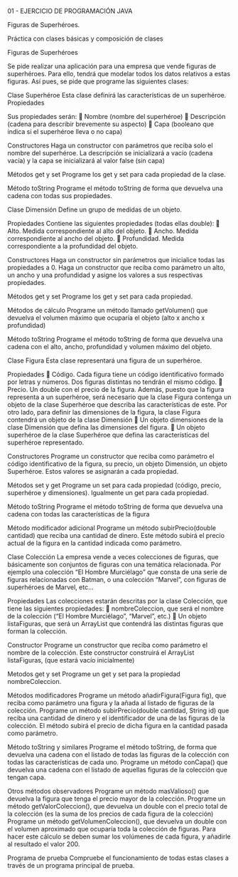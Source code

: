 01 - EJERCICIO DE PROGRAMACIÓN JAVA

Figuras de Superhéroes.

Práctica con clases básicas y composición de clases

Figuras de Superhéroes

Se pide realizar una aplicación para una empresa que vende figuras de
superhéroes. Para ello, tendrá que modelar todos los datos relativos a
estas figuras. Así pues, se pide que programe las siguientes clases:

Clase Superhéroe
Esta clase definirá las características de un superhéroe.
Propiedades

Sus propiedades serán:
 Nombre (nombre del superhéroe)
 Descripción (cadena para describir brevemente su aspecto)
 Capa (booleano que indica si el superhéroe lleva o no capa)

Constructores
Haga un constructor con parámetros que reciba solo el nombre del
superhéroe. La descripción se inicializará a vacío (cadena vacía) y la capa
se inicializará al valor false (sin capa)

Métodos get y set
Programe los get y set para cada propiedad de la clase.

Método toString
Programe el método toString de forma que devuelva una cadena con
todas sus propiedades.

Clase Dimensión
Define un grupo de medidas de un objeto.

Propiedades
Contiene las siguientes propiedades (todas ellas double):
 Alto. Medida correspondiente al alto del objeto.
 Ancho. Medida correspondiente al ancho del objeto.
 Profundidad. Medida correspondiente a la profundidad del objeto.

Constructores
Haga un constructor sin parámetros que inicialice todas las propiedades a
0.
Haga un constructor que reciba como parámetro un alto, un ancho y una
profundidad y asigne los valores a sus respectivas propiedades.

Métodos get y set
Programe los get y set para cada propiedad.

Métodos de cálculo
Programe un método llamado getVolumen() que devuelva el volumen
máximo que ocuparía el objeto (alto x ancho x profundidad)

Método toString
Programe el método toString de forma que devuelva una cadena con el
alto, ancho, profundidad y volumen máximo del objeto.

Clase Figura
Esta clase representará una figura de un superhéroe.

Propiedades
 Código. Cada figura tiene un código identificativo formado por
letras y números. Dos figuras distintas no tendrán el mismo código.
 Precio. Un double con el precio de la figura.
Además, puesto que la figura representa a un superhéroe, será necesario
que la clase Figura contenga un objeto de la clase Superhéroe que
describa las características de este.
Por otro lado, para definir las dimensiones de la figura, la clase Figura
contendrá un objeto de la clase Dimensión
 Un objeto dimensiones de la clase Dimensión que defina las
dimensiones del figura.
 Un objeto superhéroe de la clase Superhéroe que defina las
características del superhéroe representado.

Constructores
Programe un constructor que reciba como parámetro el código
identificativo de la figura, su precio, un objeto Dimensión, un objeto
Superhéroe. Estos valores se asignarán a cada propiedad.

Métodos set y get
Programe un set para cada propiedad (código, precio, superhéroe y
dimensiones). Igualmente un get para cada propiedad.

Método toString
Programe el método toString de forma que devuelva una cadena con
todas las características de la figura

Método modificador adicional
Programe un método subirPrecio(double cantidad) que reciba una
cantidad de dinero. Este método subirá el precio actual de la figura en la
cantidad indicada como parámetro.

Clase Colección
La empresa vende a veces colecciones de figuras, que básicamente son
conjuntos de figuras con una temática relacionada. Por ejemplo una
colección “El Hombre Murciélago” que consta de una serie de figuras
relacionadas con Batman, o una colección “Marvel”, con figuras de
superhéroes de Marvel, etc…

Propiedades
Las colecciones estarán descritas por la clase Colección, que tiene las
siguientes propiedades:
 nombreColeccion, que será el nombre de la colección (“El Hombre
Murciélago”, “Marvel”, etc.)
 Un objeto listaFiguras, que será un ArrayList que contendrá las
distintas figuras que forman la colección.

Constructor
Programe un constructor que reciba como parámetro el nombre de la
colección. Este constructor construirá el ArrayList listaFiguras, (que estará
vacío inicialmente)

Metodos get y set
Programe un get y set para la propiedad nombreColeccion.

Métodos modificadores
Programe un método añadirFigura(Figura fig), que reciba como parámetro
una figura y la añada al listado de figuras de la colección.
Programe un método subirPrecio(double cantidad, String id) que reciba
una cantidad de dinero y el identificador de una de las figuras de la
colección. El método subirá el precio de dicha figura en la cantidad pasada
como parámetro.

Método toString y similares
Programe el método toString, de forma que devuelva una cadena con el
listado de todas las figuras de la colección con todas las características de
cada uno.
Programe un método conCapa() que devuelva una cadena con el listado
de aquellas figuras de la colección que tengan capa.

Otros métodos observadores
Programe un método masValioso() que devuelva la figura que tenga el
precio mayor de la colección.
Programe un método getValorColeccion(), que devuelva un double con el
precio total de la colección (es la suma de los precios de cada figura de la
colección)
Programe un método getVolumenColeccion(), que devuelva un double con
el volumen aproximado que ocuparía toda la colección de figuras. Para
hacer este cálculo se deben sumar los volúmenes de cada figura, y
añadirle al resultado el valor 200.

Programa de prueba
Compruebe el funcionamiento de todas estas clases a través de un
programa principal de prueba.
